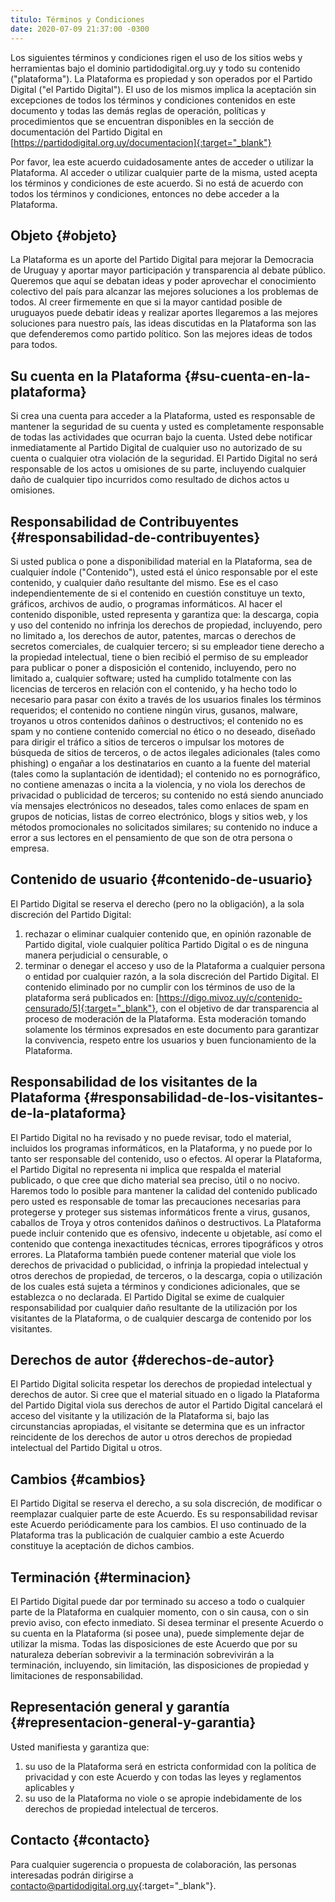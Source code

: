 ```yaml
---
titulo: Términos y Condiciones
date: 2020-07-09 21:37:00 -0300
---
```


Los siguientes términos y condiciones rigen el uso de los sitios webs y herramientas bajo el
dominio partidodigital.org.uy y todo su contenido ("plataforma").
La Plataforma es propiedad y son operados por el Partido Digital ("el Partido Digital"). El uso
de los mismos implica la aceptación sin excepciones de todos los términos y condiciones
contenidos en este documento y todas las demás reglas de operación, políticas y procedimientos
que se encuentran disponibles en la sección de documentación del Partido Digital en
[https://partidodigital.org.uy/documentacion]{:target="_blank"}

Por favor, lea este acuerdo cuidadosamente antes de acceder o utilizar la Plataforma. Al acceder
o utilizar cualquier parte de la misma, usted acepta los términos y condiciones de este acuerdo.
Si no está de acuerdo con todos los términos y condiciones, entonces no debe acceder a la
Plataforma.

## Objeto {#objeto}
La Plataforma es un aporte del Partido Digital para mejorar la Democracia de Uruguay y aportar
mayor participación y transparencia al debate público. Queremos que aquí se debatan ideas y poder
aprovechar el conocimiento colectivo del país para alcanzar las mejores soluciones a los problemas
de todos. Al creer firmemente en que si la mayor cantidad posible de uruguayos puede debatir ideas
y realizar aportes llegaremos a las mejores soluciones para nuestro país, las ideas discutidas en
la Plataforma son las que defenderemos como partido político. Son las mejores ideas de todos para
todos.

## Su cuenta en la Plataforma {#su-cuenta-en-la-plataforma}
Si crea una cuenta para acceder a la Plataforma, usted es responsable de mantener la seguridad de
su cuenta y usted es completamente responsable de todas las actividades que ocurran bajo la cuenta.
Usted debe notificar inmediatamente al Partido Digital de cualquier uso no autorizado de su cuenta
o cualquier otra violación de la seguridad. El Partido Digital no será responsable de los actos u
omisiones de su parte, incluyendo cualquier daño de cualquier tipo incurridos como resultado de
dichos actos u omisiones.

## Responsabilidad de Contribuyentes {#responsabilidad-de-contribuyentes}
Si usted publica o pone a disponibilidad material en la Plataforma, sea de cualquier índole
("Contenido"), usted está el único responsable por el este contenido, y cualquier daño resultante
del mismo. Ese es el caso independientemente de si el contenido en cuestión constituye un texto,
gráficos, archivos de audio, o programas informáticos. Al hacer el contenido disponible, usted
representa y garantiza que: la descarga, copia y uso del contenido no infrinja los derechos de
propiedad, incluyendo, pero no limitado a, los derechos de autor, patentes, marcas o derechos de
secretos comerciales, de cualquier tercero; si su empleador tiene derecho a la propiedad intelectual,
tiene o bien recibió el permiso de su empleador para publicar o poner a disposición el contenido,
incluyendo, pero no limitado a, cualquier software; usted ha cumplido totalmente con las licencias
de terceros en relación con el contenido, y ha hecho todo lo necesario para pasar con éxito a través
de los usuarios finales los términos requeridos; el contenido no contiene ningún virus, gusanos,
malware, troyanos u otros contenidos dañinos o destructivos; el contenido no es spam y no contiene
contenido comercial no ético o no deseado, diseñado para dirigir el tráfico a sitios de terceros o
impulsar los motores de búsqueda de sitios de terceros, o de actos ilegales adicionales (tales como
phishing) o engañar a los destinatarios en cuanto a la fuente del material (tales como la suplantación
de identidad); el contenido no es pornográfico, no contiene amenazas o incita a la violencia, y no
viola los derechos de privacidad o publicidad de terceros; su contenido no está siendo anunciado
vía mensajes electrónicos no deseados, tales como enlaces de spam en grupos de noticias, listas de
correo electrónico, blogs y sitios web, y los métodos promocionales no solicitados similares; su
contenido no induce a error a sus lectores en el pensamiento de que son de otra persona o empresa.

## Contenido de usuario {#contenido-de-usuario}
El Partido Digital se reserva el derecho (pero no la obligación), a la sola discreción del Partido
Digital:

 1. rechazar o eliminar cualquier contenido que, en opinión razonable de Partido digital, viole
 cualquier política Partido Digital o es de ninguna manera perjudicial o censurable, o
 2. terminar o denegar el acceso y uso de la Plataforma a cualquier persona o entidad por cualquier
 razón, a la sola discreción del Partido Digital. El contenido eliminado por no cumplir con los
 términos de uso de la plataforma será publicados en: [https://digo.mivoz.uy/c/contenido-censurado/5]{:target="_blank"},
 con el objetivo de dar transparencia al proceso de moderación de la Plataforma. Esta moderación
 tomando solamente los términos expresados en este documento para garantizar la convivencia, respeto
 entre los usuarios y buen funcionamiento de la Plataforma.

## Responsabilidad de los visitantes de la Plataforma {#responsabilidad-de-los-visitantes-de-la-plataforma}
El Partido Digital no ha revisado y no puede revisar, todo el material, incluidos los programas informáticos,
en la Plataforma, y no puede por lo tanto ser responsable del contenido, uso o efectos. Al operar la Plataforma,
el Partido Digital no representa ni implica que respalda el material publicado, o que cree que dicho material
sea preciso, útil o no nocivo. Haremos todo lo posible para mantener la calidad del contenido publicado pero
usted es responsable de tomar las precauciones necesarias para protegerse y proteger sus sistemas informáticos
frente a virus, gusanos, caballos de Troya y otros contenidos dañinos o destructivos. La Plataforma puede incluir
contenido que es ofensivo, indecente u objetable, así como el contenido que contenga inexactitudes técnicas,
errores tipográficos y otros errores. La Plataforma también puede contener material que viole los derechos de
privacidad o publicidad, o infrinja la propiedad intelectual y otros derechos de propiedad, de terceros, o la
descarga, copia o utilización de los cuales está sujeta a términos y condiciones adicionales, que se establezca
o no declarada. El Partido Digital se exime de cualquier responsabilidad por cualquier daño resultante de la
utilización por los visitantes de la Plataforma, o de cualquier descarga de contenido por los visitantes.

## Derechos de autor {#derechos-de-autor}
El Partido Digital solicita respetar los derechos de propiedad intelectual y derechos de autor. Si cree que el
material situado en o ligado la Plataforma del Partido Digital viola sus derechos de autor el Partido Digital
cancelará el acceso del visitante y la utilización de la Plataforma si, bajo las circunstancias apropiadas, el
visitante se determina que es un infractor reincidente de los derechos de autor u otros derechos de propiedad
intelectual del Partido Digital u otros.

## Cambios {#cambios}
El Partido Digital se reserva el derecho, a su sola discreción, de modificar o reemplazar cualquier parte de este
Acuerdo. Es su responsabilidad revisar este Acuerdo periódicamente para los cambios. El uso continuado de la
Plataforma tras la publicación de cualquier cambio a este Acuerdo constituye la aceptación de dichos cambios.

## Terminación {#terminacion}
El Partido Digital puede dar por terminado su acceso a todo o cualquier parte de la Plataforma en cualquier momento,
con o sin causa, con o sin previo aviso, con efecto inmediato. Si desea terminar el presente Acuerdo o su cuenta en
la Plataforma (si posee una), puede simplemente dejar de utilizar la misma. Todas las disposiciones de este Acuerdo
que por su naturaleza deberían sobrevivir a la terminación sobrevivirán a la terminación, incluyendo, sin limitación,
las disposiciones de propiedad y limitaciones de responsabilidad.

## Representación general y garantía {#representacion-general-y-garantia}
Usted manifiesta y garantiza que:

 1. su uso de la Plataforma será en estricta conformidad con la política de privacidad y con este Acuerdo y con todas
 las leyes y reglamentos aplicables y
 2. su uso de la Plataforma no viole o se apropie indebidamente de los derechos de propiedad intelectual de terceros.

## Contacto {#contacto}
Para cualquier sugerencia o propuesta de colaboración, las personas interesadas podrán dirigirse a [contacto@partidodigital.org.uy]{:target="_blank"}.

[https://debate.partidodigital.org.uy/c/contenido-censurado]: https://debate.partidodigital.org.uy/c/contenido-censurado
[contacto@partidodigital.org.uy]: mailto:contacto@partidodigital.org.uy
[https://partidodigital.org.uy/documentacion]: https://partidodigital.org.uy/documentacion

